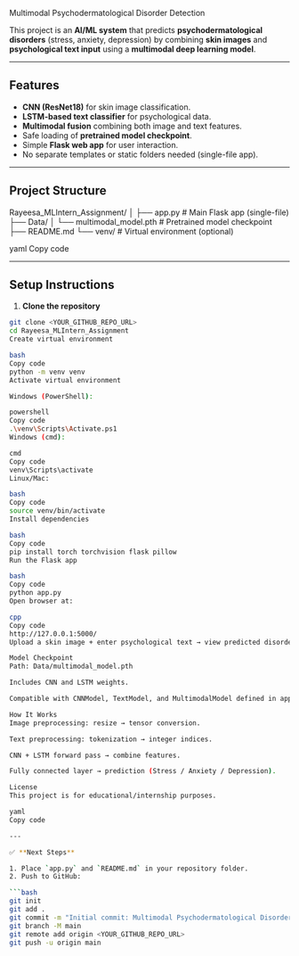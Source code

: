  Multimodal Psychodermatological Disorder Detection

This project is an **AI/ML system** that predicts **psychodermatological disorders** (stress, anxiety, depression) by combining **skin images** and **psychological text input** using a **multimodal deep learning model**.

---

## **Features**

- **CNN (ResNet18)** for skin image classification.
- **LSTM-based text classifier** for psychological data.
- **Multimodal fusion** combining both image and text features.
- Safe loading of **pretrained model checkpoint**.
- Simple **Flask web app** for user interaction.
- No separate templates or static folders needed (single-file app).

---

## **Project Structure**

Rayeesa_MLIntern_Assignment/
│
├── app.py # Main Flask app (single-file)
├── Data/
│ └── multimodal_model.pth # Pretrained model checkpoint
├── README.md
└── venv/ # Virtual environment (optional)

yaml
Copy code

---

## **Setup Instructions**

1. **Clone the repository**

```bash
git clone <YOUR_GITHUB_REPO_URL>
cd Rayeesa_MLIntern_Assignment
Create virtual environment

bash
Copy code
python -m venv venv
Activate virtual environment

Windows (PowerShell):

powershell
Copy code
.\venv\Scripts\Activate.ps1
Windows (cmd):

cmd
Copy code
venv\Scripts\activate
Linux/Mac:

bash
Copy code
source venv/bin/activate
Install dependencies

bash
Copy code
pip install torch torchvision flask pillow
Run the Flask app

bash
Copy code
python app.py
Open browser at:

cpp
Copy code
http://127.0.0.1:5000/
Upload a skin image + enter psychological text → view predicted disorder.

Model Checkpoint
Path: Data/multimodal_model.pth

Includes CNN and LSTM weights.

Compatible with CNNModel, TextModel, and MultimodalModel defined in app.py.

How It Works
Image preprocessing: resize → tensor conversion.

Text preprocessing: tokenization → integer indices.

CNN + LSTM forward pass → combine features.

Fully connected layer → prediction (Stress / Anxiety / Depression).

License
This project is for educational/internship purposes.

yaml
Copy code

---

✅ **Next Steps**

1. Place `app.py` and `README.md` in your repository folder.  
2. Push to GitHub:

```bash
git init
git add .
git commit -m "Initial commit: Multimodal Psychodermatological Disorder Detection"
git branch -M main
git remote add origin <YOUR_GITHUB_REPO_URL>
git push -u origin main
